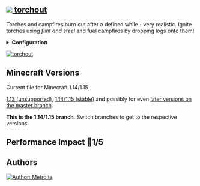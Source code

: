 ## [<img src="https://i.imgur.com/BjfNPDg.gif"> torchout](https://download.metroite.de/#/home?url=https://github.com/Metroite/datapacks/tree/1.14/torchout&rootDirectory=false)

Torches and campfires burn out after a defined while - very realistic. Ignite torches using *flint and steel* and fuel campfires by dropping logs onto them!

<details>
<summary><b>Configuration</b></summary>
<br>

Change *$burntime$* in *to.torch* to redefine the time until torches burn out in ticks (20 ticks = 1 second) (24000 (20 minutes) is default): `/scoreboard players set $burntime$ to.torch 24000`

Change *$uses$* in *to.damage* to set the durability of flint_and_steel when lighting up torches (64 is default): `/scoreboard players set $uses$ to.damage 64`

</details>

<a href="https://download.metroite.de/#/home?url=https://github.com/Metroite/datapacks/tree/1.14/torchout&rootDirectory=false" rel="Torches... a not-so everlasting light source">![torchout](torchout.png?raw=true "Torches... a not-so everlasting light source")</a>

## Minecraft Versions

Current file for Minecraft 1.14/1.15

[1.13 (unsupported)](https://github.com/Metroite/datapacks/tree/1.13), [1.14/1.15 (stable)](https://stable.metroite.de/) and possibly for even [later versions on the master branch](https://www.metroite.de/).

**This is the 1.14/1.15 branch**. Switch branches to get to the respective versions.

## Performance Impact &#x1F534;1/5

## Authors

<a href="https://github.com/Metroite"><img src="https://img.shields.io/badge/Author-Metroite-blue" alt="Author: Metroite"></a>
